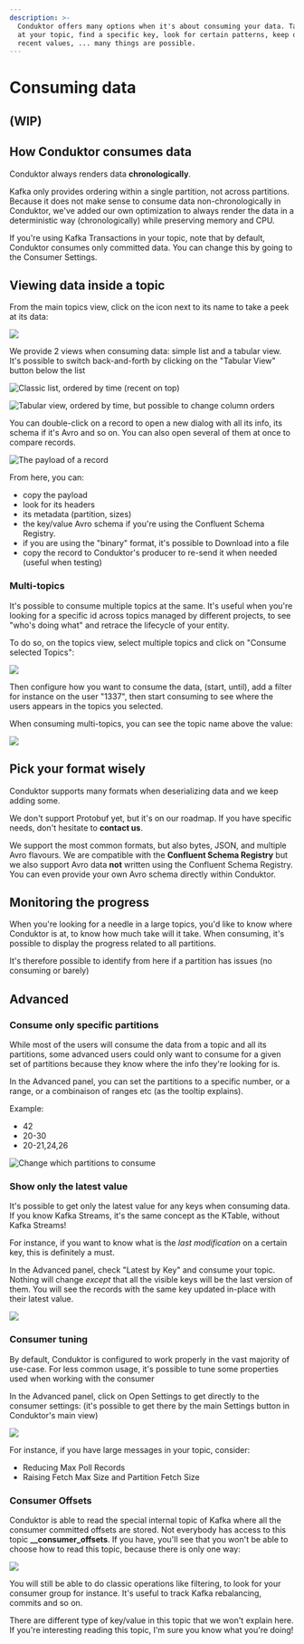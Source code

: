 ```yaml
---
description: >-
  Conduktor offers many options when it's about consuming your data. Take a peek
  at your topic, find a specific key, look for certain patterns, keep only the
  recent values, ... many things are possible.
---
```


# Consuming data

## \(WIP\)

## How Conduktor consumes data

Conduktor always renders data **chronologically**.

Kafka only provides ordering within a single partition, not across partitions. Because it does not make sense to consume data non-chronologically in Conduktor, we've added our own optimization to always render the data in a deterministic way \(chronologically\) while preserving memory and CPU.

If you're using Kafka Transactions in your topic, note that by default, Conduktor consumes only committed data. You can change this by going to the Consumer Settings. 

## Viewing data inside a topic

From the main topics view, click on the icon next to its name to take a peek at its data:

![](../.gitbook/assets/screenshot-2020-06-25-at-15.21.24.png)

We provide 2 views when consuming data: simple list and a tabular view. It's possible to switch back-and-forth by clicking on the "Tabular View" button below the list

![Classic list, ordered by time \(recent on top\)](../.gitbook/assets/screenshot-2020-06-25-at-15.04.41.png)

![Tabular view, ordered by time, but possible to change column orders](../.gitbook/assets/screenshot-2020-06-25-at-15.07.08.png)

You can double-click on a record to open a new dialog with all its info, its schema if it's Avro and so on. You can also open several of them at once to compare records.

![The payload of a record](../.gitbook/assets/screenshot-2020-06-25-at-15.15.11.png)

From here, you can:

* copy the payload
* look for its headers
* its metadata \(partition, sizes\)
* the key/value Avro schema if you're using the Confluent Schema Registry. 
* if you are using the "binary" format, it's possible to Download into a file
* copy the record to Conduktor's producer to re-send it when needed \(useful when testing\)

### Multi-topics

It's possible to consume multiple topics at the same. It's useful when you're looking for a specific id across topics managed by different projects, to see "who's doing what" and retrace the lifecycle of your entity.

To do so, on the topics view, select multiple topics and click on "Consume selected Topics":

![](../.gitbook/assets/screenshot-2020-06-25-at-14.46.18.png)

Then configure how you want to consume the data, \(start, until\), add a filter for instance on the user "1337", then start consuming to see where the users appears in the topics you selected.

When consuming multi-topics, you can see the topic name above the value:

![](../.gitbook/assets/screenshot-2020-06-25-at-14.51.37.png)

## Pick your format wisely

Conduktor supports many formats when deserializing data and we keep adding some.

We don't support Protobuf yet, but it's on our roadmap. If you have specific needs, don't hesitate to **contact us**.

We support the most common formats, but also bytes, JSON, and multiple Avro flavours. We are compatible with the **Confluent Schema Registry** but we also support Avro data **not** written using the Confluent Schema Registry. You can even provide your own Avro schema directly within Conduktor.



## Monitoring the progress

When you're looking for a needle in a large topics, you'd like to know where Conduktor is at, to know how much take will it take. When consuming, it's possible to display the progress related to all partitions.



It's therefore possible to identify from here if a partition has issues \(no consuming or barely\)



## Advanced

### Consume only specific partitions

While most of the users will consume the data from a topic and all its partitions, some advanced users could only want to consume for a given set of partitions because they know where the info they're looking for is.

In the Advanced panel, you can set the partitions to a specific number, or a range, or a combinaison of ranges etc \(as the tooltip explains\).

Example:

* 42
* 20-30
* 20-21,24,26

![Change which partitions to consume](../.gitbook/assets/screenshot-2020-06-25-at-15.37.27.png)

### Show only the latest value

It's possible to get only the latest value for any keys when consuming data. If you know Kafka Streams, it's the same concept as the KTable, without Kafka Streams!

For instance, if you want to know what is the _last modification_ on a certain key, this is definitely a must.

In the Advanced panel, check "Latest by Key" and consume your topic. Nothing will change _except_ that all the visible keys will be the last version of them. You will see the records with the same key updated in-place with their latest value.

![](../.gitbook/assets/screenshot-2020-06-25-at-15.40.15.png)

### Consumer tuning

By default, Conduktor is configured to work properly in the vast majority of use-case. For less common usage, it's possible to tune some properties used when working with the consumer

In the Advanced panel, click on Open Settings to get directly to the consumer settings: \(it's possible to get there by the main Settings button in Conduktor's main view\)

![](../.gitbook/assets/screenshot-2020-06-25-at-15.44.29.png)

For instance, if you have large messages in your topic, consider:

* Reducing Max Poll Records
* Raising Fetch Max Size and Partition Fetch Size

### Consumer Offsets

Conduktor is able to read the special internal topic of Kafka where all the consumer committed offsets are stored. Not everybody has access to this topic **\_\_consumer\_offsets**. If you have, you'll see that you won't be able to choose how to read this topic, because there is only one way:

![](../.gitbook/assets/screenshot-2020-06-25-at-15.51.58.png)

You will still be able to do classic operations like filtering, to look for your consumer group for instance. It's useful to track Kafka rebalancing, commits and so on.

There are different type of key/value in this topic that we won't explain here. If you're interesting reading this topic, I'm sure you know what you're doing!



